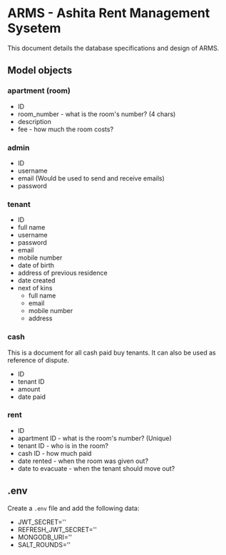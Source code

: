 # ARMS - Ashita Rent Management Sysetem

This document details the database specifications and design of ARMS.

## Model objects

### apartment (room)

- ID
- room_number - what is the room's number? (4 chars)
- description
- fee - how much the room costs?

### admin

- ID
- username
- email (Would be used to send and receive emails)
- password

### tenant

- ID
- full name
- username
- password
- email
- mobile number
- date of birth
- address of previous residence
- date created
- next of kins
  <!-- for the sake of reusing the same data set
  with a new sql database, it is better not to nest
  any value -->
  - full name
  - email
  - mobile number
  - address

### cash

This is a document for all cash paid buy tenants. It can also be used as reference of dispute.

- ID
- tenant ID
- amount
- date paid

### rent

- ID
- apartment ID - what is the room's number? (Unique)
- tenant ID - who is in the room?
- cash ID - how much paid
- date rented - when the room was given out?
- date to evacuate - when the tenant should move out?

## .env

Create a `.env` file and add the following data:

- JWT_SECRET=''
- REFRESH_JWT_SECRET=''
- MONGODB_URI=''
- SALT_ROUNDS=''
